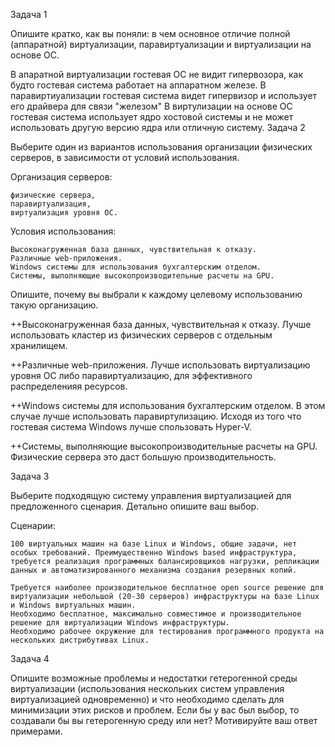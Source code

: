 Задача 1

Опишите кратко, как вы поняли: в чем основное отличие полной (аппаратной) виртуализации, паравиртуализации и виртуализации на основе ОС.

В апаратной виртуализации гостевая ОС  не видит гипервозора, как будто гостевая система  работает на аппаратном железе.
В паравиртиуализации гостевая система  видет гипервизор и  использует его драйвера для связи "железом"
В виртулизации на  основе ОС гостевая система  использует ядро хостовой системы и не может использовать другую версию ядра  или отличную систему. 
Задача 2

Выберите один из вариантов использования организации физических серверов, в зависимости от условий использования.

Организация серверов:

    физические сервера,
    паравиртуализация,
    виртуализация уровня ОС.

Условия использования:

    Высоконагруженная база данных, чувствительная к отказу.
    Различные web-приложения.
    Windows системы для использования бухгалтерским отделом.
    Системы, выполняющие высокопроизводительные расчеты на GPU.

Опишите, почему вы выбрали к каждому целевому использованию такую организацию.

++Высоконагруженная база данных, чувствительная к отказу. Лучше  использовать кластер из физических серверов с отдельным хранилищем.

++Различные web-приложения. Лучше  использовать виртуализацию  уровня ОС либо паравиртуализацию, для  эффективного распределенияя ресурсов.

++Windows системы для использования бухгалтерским отделом. В  этом случае лучше использовать паравиртулизацию. Исходя из того что гостевая система Windows лучше спользовать Hyper-V. 

++Системы, выполняющие высокопроизводительные расчеты на GPU. Физические сервера это даст большую производительность. 


Задача 3

Выберите подходящую систему управления виртуализацией для предложенного сценария. Детально опишите ваш выбор.

Сценарии:

    100 виртуальных машин на базе Linux и Windows, общие задачи, нет особых требований. Преимущественно Windows based инфраструктура, требуется реализация программных балансировщиков нагрузки, репликации данных и автоматизированного механизма создания резервных копий.

    Требуется наиболее производительное бесплатное open source решение для виртуализации небольшой (20-30 серверов) инфраструктуры на базе Linux и Windows виртуальных машин.
    Необходимо бесплатное, максимально совместимое и производительное решение для виртуализации Windows инфраструктуры.
    Необходимо рабочее окружение для тестирования программного продукта на нескольких дистрибутивах Linux.

Задача 4

Опишите возможные проблемы и недостатки гетерогенной среды виртуализации (использования нескольких систем управления виртуализацией одновременно) и что необходимо сделать для минимизации этих рисков и проблем. Если бы у вас был выбор, то создавали бы вы гетерогенную среду или нет? Мотивируйте ваш ответ примерами.
